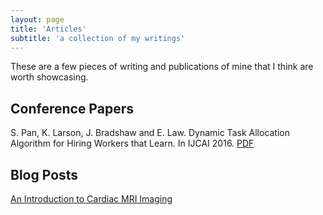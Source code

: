 ```yaml
---
layout: page
title: 'Articles'
subtitle: 'a collection of my writings'
---
```


These are a few pieces of writing and publications of mine that I think are worth showcasing.

## Conference Papers

S. Pan, K. Larson, J. Bradshaw and E. Law. Dynamic Task Allocation Algorithm for Hiring Workers that Learn. In IJCAI 2016. [PDF](/pdfs/ijcai2016.pdf)

## Blog Posts

[An Introduction to Cardiac MRI Imaging](cardiac_mri)